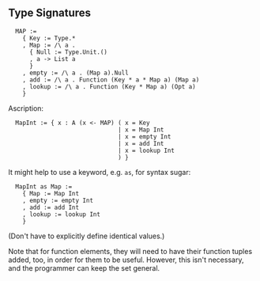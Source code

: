 Type Signatures
---------------

```
  MAP :=
    { Key := Type.*
    , Map := /\ a .
      { Null := Type.Unit.()
      , a -> List a
      }
    , empty := /\ a . (Map a).Null
    , add := /\ a . Function (Key * a * Map a) (Map a)
    , lookup := /\ a . Function (Key * Map a) (Opt a)
    }
```

Ascription:

```
  MapInt := { x : A (x <- MAP) ( x = Key
                               | x = Map Int
                               | x = empty Int
                               | x = add Int
                               | x = lookup Int
                               ) }
```

It might help to use a keyword, e.g. `as`, for syntax sugar:

```
  MapInt as Map :=
    { Map := Map Int
    , empty := empty Int
    , add := add Int
    , lookup := lookup Int
    }
```

(Don't have to explicitly define identical values.)

Note that for function elements, they will need to have their function tuples
added, too, in order for them to be useful. However, this isn't necessary,
and the programmer can keep the set general.
